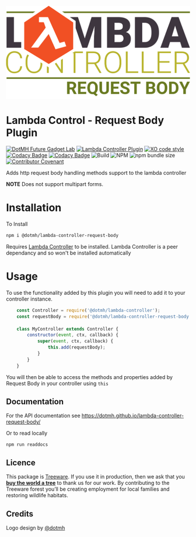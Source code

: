 ![Lambda Controller Logo](logo.svg)

Lambda Control - Request Body Plugin
====================================

[![DotMH Future Gadget Lab](https://img.shields.io/badge/DotMH-.dev-red.svg?style=flat-square)](https://www.dotmh.io)
[![Lambda Controller Plugin](https://img.shields.io/badge/Plugin-λ%20Controller-red.svg?style=flat-square&color=F15024)](https://github.com/dotmh/lambda-controller)
[![XO code style](https://img.shields.io/badge/code_style-XO-5ed9c7.svg?style=flat-square)](https://github.com/xojs/xo)
[![Codacy Badge](https://app.codacy.com/project/badge/Grade/1a689fa42de04ab79d2b8f67f79aa6fa?style=flat-square)](https://www.codacy.com?utm_source=github.com&utm_medium=referral&utm_content=dotmh/lambda-controller-post&utm_campaign=Badge_Grade)
[![Codacy Badge](https://app.codacy.com/project/badge/Coverage/1a689fa42de04ab79d2b8f67f79aa6fa)](https://www.codacy.com?utm_source=github.com&utm_medium=referral&utm_content=dotmh/lambda-controller-request-body&utm_campaign=Badge_Coverage)
![Build](https://dotmh.semaphoreci.com/badges/lambda-controller-post.svg?key=e6d0fb01-e586-48ad-9849-5ae70280f258)
![NPM](https://img.shields.io/npm/l/@dotmh/lambda-controller-request-body?style=flat-square)
![npm bundle size](https://img.shields.io/bundlephobia/min/@dotmh/lambda-controller-request-body?style=flat-square)
[![Contributor Covenant](https://img.shields.io/badge/Contributor%20Covenant-v2.0%20adopted-ff69b4.svg)](code_of_conduct.md)

Adds http request body handling methods support to the lambda controller

**NOTE** Does not support multipart forms.

Installation
============

To Install

```sh
npm i @dotmh/lambda-controller-request-body
```

Requires [Lambda Controller](https://github.com/dotmh/lambda-controller) to be installed. Lambda Controller is a peer dependancy and so won't be installed automatically

Usage
=====

To use the functionality added by this plugin you will need to add it to your controller instance. 

```js
    const Controller = require('@dotmh/lambda-controller');
    const requestBody = require('@dotmh/lambda-controller-request-body')

    class MyController extends Controller {
        constructor(event, ctx, callback) {
            super(event, ctx, callback) {
                this.add(requestBody);
            }
        }
    }
```

You will then be able to access the methods and properties added by Request Body in your controller using `this` 

Documentation
-------------

For the API documentation see <https://dotmh.github.io/lambda-controller-request-body/>

Or to read locally 

```
npm run readdocs
```

Licence
-------

This package is [Treeware](https://treeware.earth). If you use it in production, then we ask that you [**buy the world a tree**](https://plant.treeware.earth/dotmh/lambda-controller-request-body) to thank us for our work. By contributing to the Treeware forest you’ll be creating employment for local families and restoring wildlife habitats.

Credits
-------

Logo design by [@dotmh](https://www.dotmh.io)
